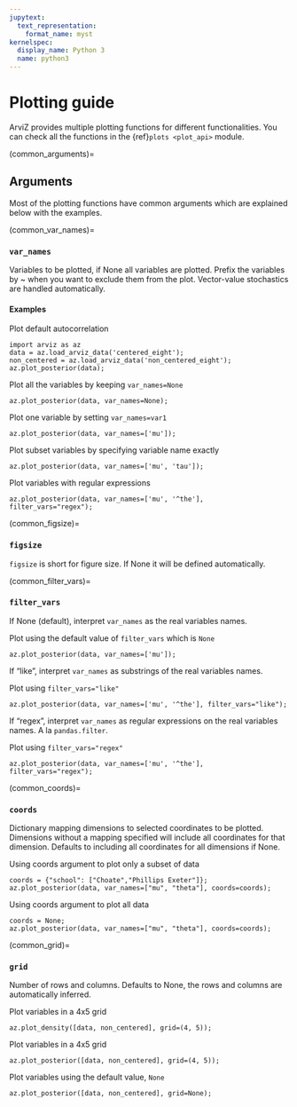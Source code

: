 ```yaml
---
jupytext:
  text_representation:
    format_name: myst
kernelspec:
  display_name: Python 3
  name: python3
---
```


# Plotting guide

ArviZ provides multiple plotting functions for different functionalities. You can check all the functions in the {ref}`plots <plot_api>` module.

(common_arguments)=
## Arguments
Most of the plotting functions have common arguments which are explained below with the examples.

(common_var_names)=
### `var_names`

Variables to be plotted, if None all variables are plotted. Prefix the variables by ~ when you want to exclude them from the plot. Vector-value stochastics are handled automatically.

#### Examples

Plot default autocorrelation

```{code-cell}
import arviz as az
data = az.load_arviz_data('centered_eight');
non_centered = az.load_arviz_data('non_centered_eight');
az.plot_posterior(data);
```

Plot all the variables by keeping `var_names=None`

```{code-cell}
az.plot_posterior(data, var_names=None);
```

Plot one variable by setting `var_names=var1`

```{code-cell}
az.plot_posterior(data, var_names=['mu']);
```

Plot subset variables by specifying variable name exactly

```{code-cell}
az.plot_posterior(data, var_names=['mu', 'tau']);
```

Plot variables with regular expressions
```{code-cell}
az.plot_posterior(data, var_names=['mu', '^the'], filter_vars="regex");
```

(common_figsize)=
### `figsize`

`figsize` is short for figure size. If None it will be defined automatically.

(common_filter_vars)=
### `filter_vars`
If None (default), interpret `var_names` as the real variables names.

Plot using the default value of `filter_vars` which is `None`

```{code-cell}
az.plot_posterior(data, var_names=['mu']);
```

If “like”, interpret `var_names` as substrings of the real variables names.

Plot using `filter_vars="like"`

```{code-cell}
az.plot_posterior(data, var_names=['mu', '^the'], filter_vars="like");
```

If “regex”, interpret `var_names` as regular expressions on the real variables names. A la `pandas.filter`.

Plot using `filter_vars="regex"`

```{code-cell}
az.plot_posterior(data, var_names=['mu', '^the'], filter_vars="regex");
```

(common_coords)=
### `coords`
Dictionary mapping dimensions to selected coordinates to be plotted. Dimensions without a mapping specified will include all coordinates for that dimension. Defaults to including all coordinates for all dimensions if None.

Using coords argument to plot only a subset of data

```{code-cell}
coords = {"school": ["Choate","Phillips Exeter"]};
az.plot_posterior(data, var_names=["mu", "theta"], coords=coords);
```

Using coords argument to plot all data

```{code-cell}
coords = None;
az.plot_posterior(data, var_names=["mu", "theta"], coords=coords);
```



(common_grid)=
### `grid`
Number of rows and columns. Defaults to None, the rows and columns are automatically inferred.

Plot variables in a 4x5 grid

```{code-cell}
az.plot_density([data, non_centered], grid=(4, 5));
```

Plot variables in a 4x5 grid

```{code-cell}
az.plot_posterior([data, non_centered], grid=(4, 5));
```

Plot variables using the default value, `None`

```{code-cell}
az.plot_posterior([data, non_centered], grid=None);
```